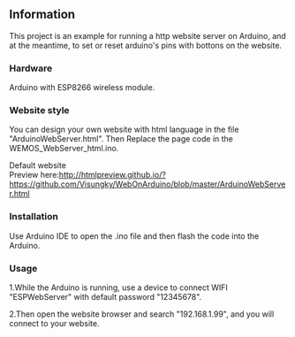 ## Information

This project is an example for running a http website server on Arduino, and at the meantime, to set or reset arduino's pins with bottons on the website.

### Hardware

Arduino with ESP8266 wireless module.

### Website style

You can design your own website with html language in the file "ArduinoWebServer.html". Then Replace the page code in the WEMOS_WebServer_html.ino.  
  
Default website  
Preview here:http://htmlpreview.github.io/?https://github.com/Visungky/WebOnArduino/blob/master/ArduinoWebServer.html

### Installation

Use Arduino IDE to open the .ino file and then flash the code into the Arduino.

### Usage

1.While the Arduino is running, use a device to connect WIFI "ESPWebServer" with default password "12345678".  
  
2.Then open the website browser and search "192.168.1.99", and you will connect to your website.
